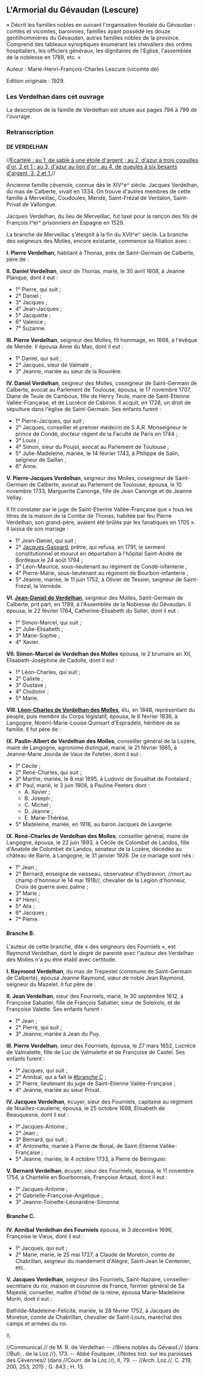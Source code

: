 ## L'Armorial du Gévaudan (Lescure)

« Décrit les familles nobles en suivant l'organisation féodale du Gévaudan : comtes et vicomtes, baronnies, familles ayant possédé les douze gentilhommières du Gévaudan, autres familles nobles de la province. Comprend des tableaux synoptiques énumérant les chevaliers des ordres hospitaliers, les officiers généraux, les dignitaires de l'Eglise, l'assemblée de la noblesse en 1789, etc. »

Auteur : Marie-Henri-François-Charles Lescure (vicomte de)

Edition originale : 1929.

### Les Verdelhan dans cet ouvrage

La description de la famille de Verdelhan est située aux pages 794 à 799 de l'ouvrage.

### Retranscription

#### DE VERDELHAN

//[Ecartelé : au 1, de sable à une étoile d'argent ; au 2, d'azur à trois coquilles d'or, 2 et 1 ; au 3, d'azur au lion d'or ; au 4, de gueules à six besants d'argent, 3, 2 et 1.](Armoiries_des_Verdelhan)//

Ancienne famille cévenole, connue dès le XIV^e^ siècle. Jacques Verdelhan, du mas de Calberte, vivait en 1334. On trouve d'autres membres de cette famille à Merveillac, Coudoules, Mende, Saint-Frézal de Ventalon, Saint-Privat de Vallongue.

Jacques Verdelhan, du lieu de Merveillac, fut taxé pour la rançon des fils de François I^er^ prisonniers en Espagne en 1529.

La branche de Merveillac s'éteignit à la fin du XVII^e^ siècle. La branche des seigneurs des Molles, encore existante, commence sa filiation avec :

 **I. Pierre Verdelhan**, habitant à Thonas, près de Saint-Germain de Calberte, père de :


 **II. Daniel Verdelhan**, sieur de Thonas, marié, le 30 avril 1608, à Jeanne Planque, dont il eut :

 * 1° Pierre, qui suit ;
 * 2° Daniel ;
 * 3° Jacques ;
 * 4° Jean-Jacques ;
 * 5° Jacquette ;
 * 6° Valence ;
 * 7° Suzanne.

 **III. Pierre Verdelhan**, seigneur des Molles, fit hommage, en 1668, à l'évêque de Mende. Il épousa Anne du Mas, dont il eut :

 * 1° Daniel, qui suit ;
 * 2° Jacques, sieur de Valmale ;
 * 3° Jeanne, mariée au sieur de la Rouvière.

 **IV. Daniel Verdelhan**, seigneur des Molles, coseigneur de Saint-Germain de Calberte, avocat au Parlement de Toulouse, épousa, le 17 novembre 1707, Diane de Teule de Camboux, fille de Henry Teule, maire de Saint-Etienne Vallée-Française, et de Lucrèce de Cabiron. Il acquit, en 1728, un droit de sépulture dans l'église de Saint-Germain. Ses enfants furent :

 * 1° Pierre-Jacques, qui suit ;
 * 2° Jacques, conseiller et premier médecin de S.A.R. Monseigneur le prince de Condé, docteur régent de la Faculté de Paris en 1744 ;
 * 3° Louis ;
 * 4° Simon, sieur du Poujol, avocat au Parlement de Toulouse ;
 * 5° Julie-Madeleine, mariée, le 14 février 1743, à Philippe de Salin, seigneur de Saillan ;
 * 6° Anne.

 **V. Pierre-Jacques Verdelhan**, seigneur des Molles, coseigneur
        de Saint-Germain de Calberte, avocat au Parlement de Toulouse,
        épousa, le 10 novembre 1733, Marguerite Canonge, fille de Jean
        Canonge et de Jeanne Vellay.

Il fit constater par le juge de Saint-Etienne Vallée-Française que « tous les titres de la maison de la Combe de Thonas, habitée par feu Pierre Verdelhan, son grand-père, avaient été brûlés par les fanatiques en 1705 ». Il laissa de son mariage :

 * 1° Jean-Daniel, qui suit ;
 * 2° [Jacques-Gaspard](Jacques-Gaspard_Verdelhan_des_Molles_(1739-1794)), prêtre, qui refusa, en 1791, le serment constitutionnel et mourut en déportation à l'hôpital Saint-André de Bordeaux le 24 août 1794 ;
 * 3° Léon-Maurice, sous-lieutenant au régiment de Condé-infanterie ;
 * 4° Pierre-Marie, sous-lieutenant au régiment de Bourbon-infanterie ;
 * 5° Jeanne, mariée, le 11 juin 1752, à Olivier de Tessier, seigneur de Saint-Frézal, la Vernède.

 **VI. [Jean-Daniel de
        Verdelhan](Jean-Daniel_Verdelhan_des_Molles_(1737-1822))**,
        seigneur des Molles, Saint-Germain de Calberte, prit part, en 1789, à
        l'Assemblée de la Noblesse du Gévaudan. Il épousa, le 22 février 1764,
        Catherine-Elisabeth du Solier, dont il eut :

 * 1° Simon-Marcel, qui suit ;
 * 2° Julie-Elisabeth ;
 * 3° Marie-Sophie ;
 * 4° Xavier.

 **VII. Simon-Marcel de Verdelhan des Molles** épousa, le 2 brumaire an
        XII, Elisabeth-Joséphine de Cadolle, dont il eut :

 * 1° Léon-Charles, qui suit ;
 * 2° Calixte ;
 * 3° Gustave ;
 * 4° Clodomir ;
 * 5° Marie.

 **VIII. [Léon-Charles de Verdelhan des
        Molles](Charles-Léon_Verdelhan_des_Molles_(1805-1868))**,
        élu, en 1848, représentant du peuple, puis membre du Corps législatif,
        épousa, le 6 février 1836, à Langogne, Noémi-Marie-Louise Quinsart
        d'Espradels, héritière de sa famille. Il fut père de :

<!-- -->

 **IX. Paulin-Albert de Verdelhan des Molles**, conseiller général de la
        Lozère, maire de Langogne, agronome distingué, marié, le 21 février
        1865, à Jeanne-Marie Jourda de Vaux de Foletier, dont il eut :

 * 1° Cécile ;
 * 2° René-Charles, qui suit ;
 * 3° Marthe, mariée, le 8 mai 1895, à Ludovic de Soualhat de Fontalard ;
 * 4° Paul, marié, le 3 juin 1908, à Pauline Peeters dont :
   * A. Xavier ;
   * B. Joseph ;
   * C. Michel ;
   * D. Jeanne ;
   * E. Marie-Thérèse.
 * 5° Madeleine, mariée, en 1918, au baron Jacques de Lavigerie.

 **IX. René-Charles de Verdelhan des Molles**, conseiller général, maire
        de Langogne, épousa, le 22 juin 1893, à Cécile de Colombet de Landos,
        fille d'Anatole de Colombet de Landos, sénateur de la Lozère, décédée
        au château de Barre, à Langogne, le 31 janvier 1926. De ce mariage sont
        nés :

 * 1° Jean ;
 * 2° Bernard, enseigne de vaisseau, observateur d'hydravion, //mort au champ d'honneur le 14 mai 1918//, chevalier de la Légion d'honneur, Croix de guerre avec palme ;
 * 3° Marie ;
 * 4° Henri ;
 * 5° Alix ;
 * 6° Jacques ;
 * 7° Pierre.

#### Branche B.

L'auteur de cette branche, dite « des seigneurs des Fourniels »,
est Raymond Verdelhan, dont le degré de parenté avec l'auteur des Verdelhan des Molles n'a pu être établi avec certitude.

 **I. Raymond Verdelhan**, du mas de Trepestel (commune de
        Saint-Germain de Calberte), épousa Jeanne Raymond, sœur de noble
        Jean Raymond, seigneur du Mazelet. Il fut père de :

<!-- -->

 **II. Jean Verdelhan**, sieur des Fourniels, marié, le 30 septembre
        1612, à Françoise Sabatier, fille de François Sabatier, sieur de
        Soleirols, et de Françoise Valette. Ses enfants furent :

 * 1° Jean ;
 * 2° Pierre, qui suit ;
 * 3° Jeanne, mariée à Jean du Puy.

 **III. Pierre Verdelhan**, sieur des Fourniels, épousa, le 27 mars 1652,
        Lucrèce de Valmalette, fille de Luc de Valmalette et de Françoise de
        Castel. Ses enfants furent :

 * 1° Jacques, qui suit ;
 * 2° Annibal, qui a fait la [#branche C](#branche_C) ;
 * 3° Pierre, lieutenant du juge de Saint-Etienne Vallée-Française ;
 * 4° Jeanne, mariée au sieur Privat.

 **IV. Jacques Verdelhan**, écuyer, sieur des Fourniels, capitaine au
        régiment de Noailles-cavalerie, épousa, le 25 octobre 1698, Elisabeth de
        Beauquesne, dont il eut :

 * 1° Jacques-Antoine ;
 * 2° Jean ;
 * 3° Bernard, qui suit ;
 * 4° Antoinette, mariée à Pierre de Bonal, de Saint-Etienne Vallée-Française ;
 * 5° Jeanne, mariée, le 4 octobre 1733, à Pierre de Béringuier.

 **V. Bernard Verdelhan**, écuyer, sieur des Fourniels, épousa,
        le 11 novembre 1754, à Chantelle en Bourbonnais, Françoise
        Artaud, dont il eut :

 * 1° Jacques-Antoine ;
 * 2° Gabrielle-Françoise-Angélique ;
 * 3° Jeanne-Toinette-Léonardine-Simonne.

#### Branche C.

 **IV. Annibal Verdelhan des Fourniels** épousa, le 3 décembre 1696,
        Françoise le Vieux, dont il eut :

 * 1° Jacques, qui suit ;
 * 2° Marie, marié, le 25 mai 1727, à Claude de Moreton, comte de Chabrillan, seigneur du mandement d'Alègre, Saint-Jean le Centenier, etc.

 **V. Jacques Verdelhan**, seigneur des Fourniels, Saint-Nazaire,
        conseiller-secrétaire du roi, maison et couronne de France,
        fermier général de Sa Majesté, conseiller, maître d'hôtel de la
        reine, épousa Marie-Madeleine Morin, dont il eut :

Bathilde-Madeleine-Félicité, mariée, le 28 février 1752, à Jacques de Moreton, comte de Chabrillan, chevalier de Saint-Louis, maréchal des camps et armées du roi.

\\\

//Communicat.// de M. R. de Verdelhan \-- //Biens nobles du Gévaud.//
(dans //Bull... de la Loz.//), 173. \-- Abbé Foulquier, //Notes hist.
sur les paroisses des Cévennes// (dans //Courr. de la Loz.//), II, 79.
\-- //Arch. Loz.//, C. 219, 200, 253, 2015 ; G. 843 ; H. 13.
